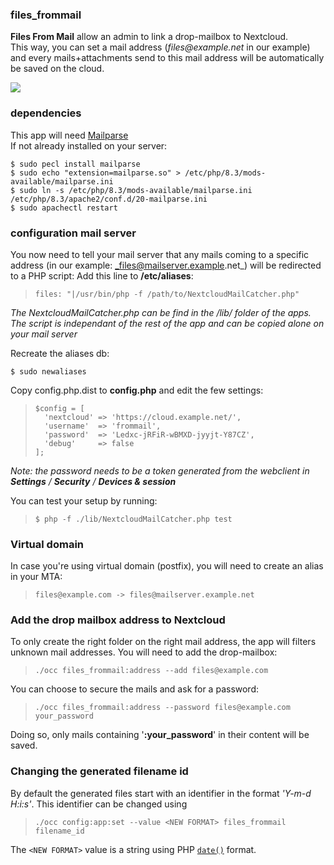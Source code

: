 ### files_frommail

**Files From Mail** allow an admin to link a drop-mailbox to Nextcloud.   
This way, you can set a mail address (_files@example.net_ in our example) and every mails+attachments send to this mail address will be automatically be saved on the cloud.

![](https://raw.githubusercontent.com/nextcloud/files_frommail/master/screenshots/v0.1.0.png)

### dependencies

This app will need [Mailparse](http://php.net/manual/en/book.mailparse.php)  
If not already installed on your server:

```
$ sudo pecl install mailparse
$ sudo echo "extension=mailparse.so" > /etc/php/8.3/mods-available/mailparse.ini
$ sudo ln -s /etc/php/8.3/mods-available/mailparse.ini /etc/php/8.3/apache2/conf.d/20-mailparse.ini
$ sudo apachectl restart
```
### configuration mail server

You now need to tell your mail server that any mails coming to a specific address (in our example: _files@mailserver.example.net_) will be redirected to a PHP script:
Add this line to **/etc/aliases**:

>     files: "|/usr/bin/php -f /path/to/NextcloudMailCatcher.php"

_The NextcloudMailCatcher.php can be find in the /lib/ folder of the apps. The script is independant of the rest of the app and can be copied alone on your mail server_  

Recreate the aliases db:
```
$ sudo newaliases
```

Copy config.php.dist to **config.php** and edit the few settings:


>     $config = [
>       'nextcloud' => 'https://cloud.example.net/',
>       'username'  => 'frommail',
>       'password'  => 'Ledxc-jRFiR-wBMXD-jyyjt-Y87CZ',
>       'debug'     => false
>     ];

_Note: the password needs to be a token generated from the webclient in **Settings** / **Security** / **Devices & session**_

You can test your setup by running:

>     $ php -f ./lib/NextcloudMailCatcher.php test

### Virtual domain

In case you're using virtual domain (postfix), you will need to create an alias in your MTA: 

>     files@example.com -> files@mailserver.example.net 

### Add the drop mailbox address to Nextcloud

To only create the right folder on the right mail address, the app will filters unknown mail addresses. You will need to add the drop-mailbox:

>     ./occ files_frommail:address --add files@example.com

You can choose to secure the mails and ask for a password:

>     ./occ files_frommail:address --password files@example.com your_password

Doing so, only mails containing '**:your_password**' in their content will be saved.

### Changing the generated filename id

By default the generated files start with an identifier in the format *'Y-m-d H:i:s'*. This identifier can be changed using 

>     ./occ config:app:set --value <NEW FORMAT> files_frommail filename_id
  
The `<NEW FORMAT>` value is a string using PHP [`date()`](https://www.php.net/manual/en/function.date.php) format.
